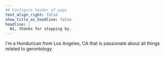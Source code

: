 ```yaml
---
## Configure header of page
text_align_right: false
show_title_as_headline: false
headline: |
  Hi, thanks for stopping by. 
---
```


<!-- this is a subheadline -->
I'm a Hondurican from Los Angeles, CA that is passionate about all things related to gerontology. 

